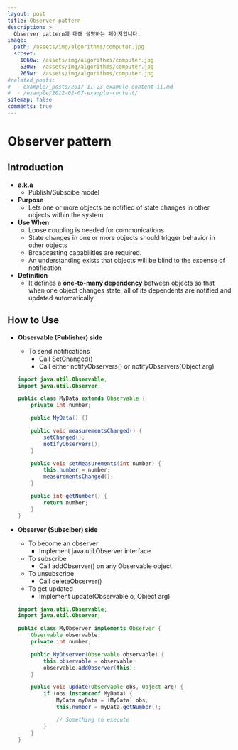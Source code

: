 ```yaml
---
layout: post
title: Observer pattern
description: >
  Observer pattern에 대해 설명하는 페이지입니다.
image: 
  path: /assets/img/algorithms/computer.jpg
  srcset:
    1060w: /assets/img/algorithms/computer.jpg
    530w:  /assets/img/algorithms/computer.jpg
    265w:  /assets/img/algorithms/computer.jpg
#related_posts:
#  - example/_posts/2017-11-23-example-content-ii.md
#  - /example/2012-02-07-example-content/
sitemap: false
comments: true
---
```


# Observer pattern

## Introduction
- **a.k.a**
  - Publish/Subscibe model
- **Purpose**
  - Lets one or more objects be notified of state changes in other objects within the system
- **Use When**
  - Loose coupling is needed for communications
  - State changes in one or more objects should trigger behavior in other objects
  - Broadcasting capabilities are required.
  - An understanding exists that objects will be blind to the expense of notification
- **Definition**
  - It defines a **one-to-many dependency** between objects so that when one object changes state, all of its dependents are notified and updated automatically.

## How to Use
- **Observable (Publisher) side**
  - To send notifications
    - Call SetChanged()
    - Call either notifyObservers() or notifyObservers(Object arg)
  
  ```java
  import java.util.Observable;
  import java.util.Observer;

  public class MyData extends Observable {
      private int number;

      public MyData() {}

      public void measurementsChanged() {
          setChanged();
          notifyObservers();
      }

      public void setMeasurements(int number) {
          this.number = number;
          measurementsChanged();
      }

      public int getNumber() {
          return number;
      }
  }
  ```

- **Observer (Subsciber) side**
  - To become an observer
    - Implement java.util.Observer interface
  - To subscribe
    - Call addObserver() on any Observable object
  - To unsubscribe
    - Call deleteObserver()
  - To get updated
    - Implement update(Observable o, Object arg)
  
  ```java
  import java.util.Observable;
  import java.util.Observer;

  public class MyObserver implements Observer {
      Observable observable;
      private int number;

      public MyObserver(Observable observable) {
          this.observable = observable;
          observable.addObserver(this);
      }

      public void update(Observable obs, Object arg) {
          if (obs instanceof MyData) {
              MyData myData = (MyData) obs;
              this.number = myData.getNumber();

              // Something to execute
          }
      }
  }
  ```